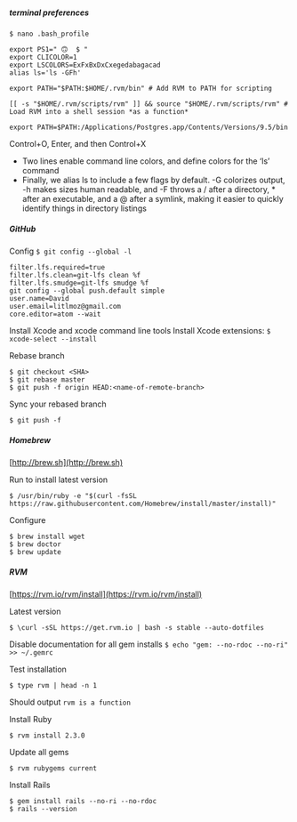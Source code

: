 ##### terminal preferences
`$ nano .bash_profile`
```
export PS1=" 🙃  $ "
export CLICOLOR=1
export LSCOLORS=ExFxBxDxCxegedabagacad
alias ls='ls -GFh'

export PATH="$PATH:$HOME/.rvm/bin" # Add RVM to PATH for scripting

[[ -s "$HOME/.rvm/scripts/rvm" ]] && source "$HOME/.rvm/scripts/rvm" # Load RVM into a shell session *as a function*

export PATH=$PATH:/Applications/Postgres.app/Contents/Versions/9.5/bin
```
Control+O, Enter, and then Control+X
  - Two lines enable command line colors, and define colors for the ‘ls’ command
  - Finally, we alias ls to include a few flags by default. -G colorizes output, -h makes sizes human readable, and -F throws a / after a directory, * after an executable, and a @ after a symlink, making it easier to quickly identify things in directory listings

##### GitHub
Config `$ git config --global -l`
```
filter.lfs.required=true
filter.lfs.clean=git-lfs clean %f
filter.lfs.smudge=git-lfs smudge %f
git config --global push.default simple
user.name=David
user.email=litlmoz@gmail.com
core.editor=atom --wait
```
Install Xcode and xcode command line tools
Install Xcode extensions: `$ xcode-select --install`

Rebase branch
```
$ git checkout <SHA>
$ git rebase master
$ git push -f origin HEAD:<name-of-remote-branch>
```
Sync your rebased branch
```
$ git push -f
```

##### Homebrew
[http://brew.sh](http://brew.sh)

Run to install latest version
```
$ /usr/bin/ruby -e "$(curl -fsSL https://raw.githubusercontent.com/Homebrew/install/master/install)"
```
Configure
```
$ brew install wget
$ brew doctor
$ brew update
```

##### RVM
[https://rvm.io/rvm/install](https://rvm.io/rvm/install)

Latest version
```
$ \curl -sSL https://get.rvm.io | bash -s stable --auto-dotfiles
```
Disable documentation for all gem installs `$ echo "gem: --no-rdoc --no-ri" >> ~/.gemrc`

Test installation
```
$ type rvm | head -n 1
```
Should output `rvm is a function`

Install Ruby
```
$ rvm install 2.3.0
```

Update all gems
```
$ rvm rubygems current
```
Install Rails
```
$ gem install rails --no-ri --no-rdoc
$ rails --version
```
